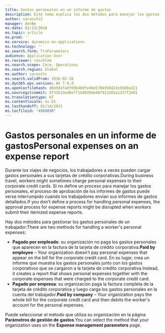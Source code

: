```yaml
---
title: Gastos personales en un informe de gastos
description: Este tema explica los dos métodos para manejar los gastos personales de un trabajador en Microsoft Dynamics 365 Finance.
author: saraschi2
manager: AnnBe
ms.date: 02/23/2018
ms.topic: article
ms.prod: ''
ms.service: dynamics-ax-applications
ms.technology: ''
ms.search.form: TrvParameters
audience: Application User
ms.reviewer: roschlom
ms.search.scope: Core, Operations
ms.search.region: Global
ms.author: saraschi
ms.search.validFrom: 2016-02-28
ms.dyn365.ops.version: AX 7.0.0
ms.openlocfilehash: d6b9d4fa0f69b4b0fe4bd1786958d22e5580a321
ms.sourcegitcommit: 9f31b33ed6e7f1b49200a407913201a1337f3401
ms.translationtype: HT
ms.contentlocale: es-ES
ms.lasthandoff: 01/14/2021
ms.locfileid: "4960898"
---
```

# <a name="personal-expenses-on-an-expense-report"></a><span data-ttu-id="d0a78-103">Gastos personales en un informe de gastos</span><span class="sxs-lookup"><span data-stu-id="d0a78-103">Personal expenses on an expense report</span></span>

<span data-ttu-id="d0a78-104">Durante los viajes de negocios, los trabajadores a veces pueden cargar gastos personales a sus tarjetas de crédito corporativas.</span><span class="sxs-lookup"><span data-stu-id="d0a78-104">During business travel, workers might sometimes charge personal expenses to their corporate credit cards.</span></span> <span data-ttu-id="d0a78-105">Si no define un proceso para manejar los gastos personales, el proceso de aprobación de los informes de gastos puede verse interrumpido cuando los trabajadores envían sus informes de gastos detallados.</span><span class="sxs-lookup"><span data-stu-id="d0a78-105">If you don't define a process for handling personal expenses, the approval process for expense reports might be disrupted when workers submit their itemized expense reports.</span></span> 

<span data-ttu-id="d0a78-106">Hay dos métodos para gestionar los gastos personales de un trabajador:</span><span class="sxs-lookup"><span data-stu-id="d0a78-106">There are two methods for handling a worker's personal expenses:</span></span>

- <span data-ttu-id="d0a78-107">**Pagado por empleado**: su organización no paga los gastos personales que aparecen en la factura de la tarjeta de crédito corporativa.</span><span class="sxs-lookup"><span data-stu-id="d0a78-107">**Paid by employee** – Your organization doesn't pay personal expenses that appear on the bill for the corporate credit card.</span></span> <span data-ttu-id="d0a78-108">En su lugar, crea un informe que muestra los gastos personales junto con los gastos corporativos que se cargaron a la tarjeta de crédito corporativa.</span><span class="sxs-lookup"><span data-stu-id="d0a78-108">Instead, it creates a report that shows personal expenses together with the corporate expenses that were charged to the corporate credit card.</span></span>
- <span data-ttu-id="d0a78-109">**Pagado por empresa**: su organización paga la factura completa de la tarjeta de crédito corporativa y luego carga los gastos personales en la cuenta del trabajador.</span><span class="sxs-lookup"><span data-stu-id="d0a78-109">**Paid by company** – Your organization pays the whole bill for the corporate credit card and then debits the worker's account for the personal expenses.</span></span>

<span data-ttu-id="d0a78-110">Puede seleccionar el método que utiliza su organización en la página **Parámetros de gestión de gastos**.</span><span class="sxs-lookup"><span data-stu-id="d0a78-110">You can select the method that your organization uses on the **Expense management parameters** page.</span></span>
